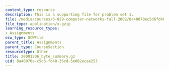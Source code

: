 ```yaml
---
content_type: resource
description: This is a supporting file for problem set 1.
file: /media/courses/6-829-computer-networks-fall-2002/8a40070ec5d6fd4836cd5e082ecae253_20001206_byte_summary.gz
file_type: application/x-gzip
learning_resource_types:
- Assignments
ocw_type: OCWFile
parent_title: Assignments
parent_type: CourseSection
resourcetype: Other
title: 20001206_byte_summary.gz
uid: 8a40070e-c5d6-fd48-36cd-5e082ecae253
---
```


